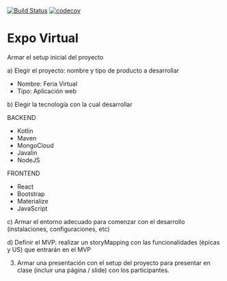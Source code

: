 [![Build Status](https://travis-ci.org/los-expositores-remotos/expo-virtual.svg?branch=master)](https://travis-ci.org/los-expositores-remotos/expo-virtual)
[![codecov](https://codecov.io/gh/los-expositores-remotos/expo-virtual/branch/development/graph/badge.svg?token=5FWJMSJHQC)](undefined)


# Expo Virtual
Armar el setup inicial del proyecto

a) Elegir el proyecto: nombre y tipo de producto a desarrollar
- Nombre: Feria Virtual
- Tipo: Aplicación web

b) Elegir la tecnología con la cual desarrollar

BACKEND
- Kotlin
- Maven
- MongoCloud
- Javalin
- NodeJS

FRONTEND
- React
- Bootstrap
- Materialize
- JavaScript

c) Armar el entorno adecuado para comenzar con el desarrollo (instalaciones, configuraciones, etc)

d) Definir el MVP: realizar un storyMapping con las funcionalidades (épicas y US) que entrarán en el MVP

3. Armar una presentación con el setup del proyecto para presentar en clase (incluir una página / slide) con los participantes.
